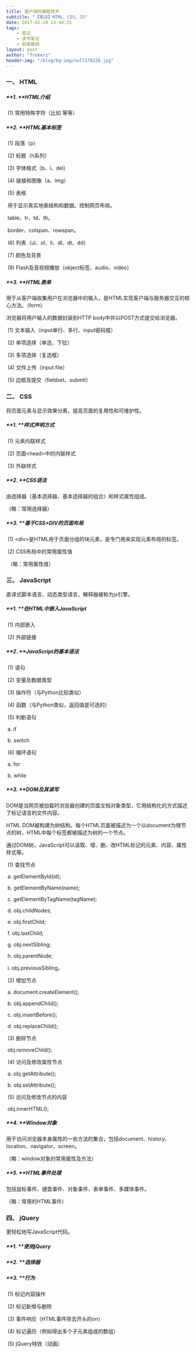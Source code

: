 ```yaml
---
title: 客户端的编程技术
subtitle: "【笔记】HTML、CSS、JS"
date: 2017-02-28 13:44:15
tags: 
	- 笔记
	- 读书笔记
	- 前端基础
layout: post
author: "Trekerz"
header-img: "/blog/bg-img/null170228.jpg"
---
```




### **一、 HTML**

##### **1.    **HTML介绍

​	(1)  常用特殊字符（比如&nbsp;等等）

##### **2.    **HTML基本标签

​	(1)  段落（p）

​	(2)  标题（h系列）

​	(3)  字体格式（b、i、del）

​	(4)  链接和图像（a、img）

​	(5)  表格

​		用于显示真实地表结构和数据。控制网页布局。

​		table、tr、td、th。

​		border、colspan、rowspan。

​	(6)  列表（ul、ol、li、dl、dt、dd）

​	(7)  颜色及背景

​	(8)  Flash及音视频播放（object标签、audio、video）

##### **3.    **HTML表单

用于从客户端收集用户在浏览器中的输入，是HTML实现客户端与服务器交互的核心方法。（form）

浏览器将用户输入的数据封装到HTTP body中并以POST方式提交给浏览器。

​	(1)  文本输入（input单行、多行、input密码框）

​	(2)  单项选择（单选、下拉）

​	(3)  多项选择（复选框）

​	(4)  文件上传（input file）

​	(5)  边框及提交（fieldset、submit）

### **二、 CSS**

将页面元素与显示效果分离，提高页面的复用性和可维护性。

##### **1.    **样式声明方式

​	(1)  元素内联样式

​	(2)  页面\<head\>中的内联样式

​	(3)  外联样式

##### **2.    **CSS语法

由选择器（基本选择器、基本选择器的组合）和样式属性组成。

（略：常用选择器）

##### **3.    **基于CSS+DIV的页面布局

​	(1)  \<div\>是HTML用于页面分组的块元素，是专门用来实现元素布局的标签。

​	(2)  CSS布局中的常用属性值

​	（略：常用属性值）

### **三、 JavaScript**

直译式脚本语言、动态类型语言，解释器被称为js引擎。

##### **1.    **在HTML中嵌入JavaScript

​	(1)  内部嵌入

​	(2)  外部链接

##### **2.    **JavaScript的基本语法

​	(1)  语句

​	(2)  变量及数据类型

​	(3)  操作符（与Python比较类似）

​	(4)  函数（与Python类似，返回值是可选的）

​	(5)  判断语句

​		a.    if

​		b.    switch

​	(6)  循环语句

​		a.    for

​		b.    while

##### **3.    **DOM及其读写

DOM是当网页被加载时浏览器创建的页面文档对象类型，它用结构化的方式描述了标记语言的文件内容。

HTML DOM被构建为树结构，每个HTML页面被描述为一个以document为根节点的树，HTML中每个标签都被描述为树的一个节点。

通过DOM树，JavaScript可以读取、增、删、改HTML标记的元素、内容、属性样式等。

​	(1)  查找节点

​		a.    getElementById(id);

​		b.    getElementByName(name);

​		c.    getElementByTagName(tagName);

​		d.    obj.childNodes;

​		e.    obj.firstChild;

​		f.     obj.lastChild;

​		g.    obj.nextSibling;

​		h.    obj.parentNode;

​		i.     obj.previousSibling。

​	(2)  增加节点

​		a.    document.createElement();

​		b.    obj.appendChild();

​		c.    obj.insertBefore();

​		d.    obj.replaceChild();

​	(3)  删除节点

​		obj.removeChild();

​	(4)  访问及修改属性节点

​		a.    obj.getAttribute();

​		b.    obj.setAttribute();

​	(5)  访问及修改节点的内容

​		obj.innerHTML();

##### **4.    **Window对象

用于访问浏览器本身属性的一些方法的集合，包括document、history、location、navigator、screen。

（略：window对象的常用属性及方法）

##### **5.    **HTML事件处理

包括鼠标事件、键盘事件、对象事件、表单事件、多媒体事件。

（略：常用的HTML事件）

### **四、 jQuery**

更轻松地写JavaScript代码。

##### **1.    **使用jQuery

##### **2.    **选择器

##### **3.    **行为

​	(1)  标记内容操作

​	(2)  标记新增与删除

​	(3)  事件响应（HTML事件除去开头的on）

​	(4)  标记遍历（例如得出多个子元素组成的数组）

​	(5)  jQuery特效（动画）

<br/>

<br/>